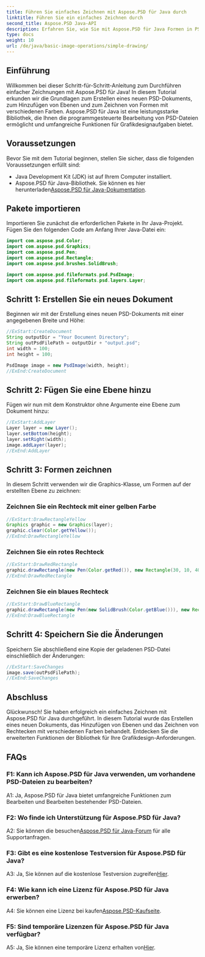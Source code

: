 ```yaml
---
title: Führen Sie einfaches Zeichnen mit Aspose.PSD für Java durch
linktitle: Führen Sie ein einfaches Zeichnen durch
second_title: Aspose.PSD Java-API
description: Erfahren Sie, wie Sie mit Aspose.PSD für Java Formen in PSD-Dateien zeichnen. Diese Schritt-für-Schritt-Anleitung behandelt das Erstellen, Hinzufügen von Ebenen und Zeichnen anhand von Codebeispielen.
type: docs
weight: 10
url: /de/java/basic-image-operations/simple-drawing/
---
```

## Einführung

Willkommen bei dieser Schritt-für-Schritt-Anleitung zum Durchführen einfacher Zeichnungen mit Aspose.PSD für Java! In diesem Tutorial erkunden wir die Grundlagen zum Erstellen eines neuen PSD-Dokuments, zum Hinzufügen von Ebenen und zum Zeichnen von Formen mit verschiedenen Farben. Aspose.PSD für Java ist eine leistungsstarke Bibliothek, die Ihnen die programmgesteuerte Bearbeitung von PSD-Dateien ermöglicht und umfangreiche Funktionen für Grafikdesignaufgaben bietet.

## Voraussetzungen

Bevor Sie mit dem Tutorial beginnen, stellen Sie sicher, dass die folgenden Voraussetzungen erfüllt sind:

- Java Development Kit (JDK) ist auf Ihrem Computer installiert.
-  Aspose.PSD für Java-Bibliothek. Sie können es hier herunterladen[Aspose.PSD für Java-Dokumentation](https://reference.aspose.com/psd/java/).

## Pakete importieren

Importieren Sie zunächst die erforderlichen Pakete in Ihr Java-Projekt. Fügen Sie den folgenden Code am Anfang Ihrer Java-Datei ein:

```java
import com.aspose.psd.Color;
import com.aspose.psd.Graphics;
import com.aspose.psd.Pen;
import com.aspose.psd.Rectangle;
import com.aspose.psd.brushes.SolidBrush;

import com.aspose.psd.fileformats.psd.PsdImage;
import com.aspose.psd.fileformats.psd.layers.Layer;
```

## Schritt 1: Erstellen Sie ein neues Dokument

Beginnen wir mit der Erstellung eines neuen PSD-Dokuments mit einer angegebenen Breite und Höhe:

```java
//ExStart:CreateDocument
String outputDir = "Your Document Directory";
String outPsdFilePath = outputDir + "output.psd";
int width = 100;
int height = 100;

PsdImage image = new PsdImage(width, height);
//ExEnd:CreateDocument
```

## Schritt 2: Fügen Sie eine Ebene hinzu

Fügen wir nun mit dem Konstruktor ohne Argumente eine Ebene zum Dokument hinzu:

```java
//ExStart:AddLayer
Layer layer = new Layer();
layer.setBottom(height);
layer.setRight(width);
image.addLayer(layer);
//ExEnd:AddLayer
```

## Schritt 3: Formen zeichnen

In diesem Schritt verwenden wir die Graphics-Klasse, um Formen auf der erstellten Ebene zu zeichnen:

### Zeichnen Sie ein Rechteck mit einer gelben Farbe

```java
//ExStart:DrawRectangleYellow
Graphics graphic = new Graphics(layer);
graphic.clear(Color.getYellow());
//ExEnd:DrawRectangleYellow
```

### Zeichnen Sie ein rotes Rechteck

```java
//ExStart:DrawRedRectangle
graphic.drawRectangle(new Pen(Color.getRed()), new Rectangle(30, 10, 40, 80));
//ExEnd:DrawRedRectangle
```

### Zeichnen Sie ein blaues Rechteck

```java
//ExStart:DrawBlueRectangle
graphic.drawRectangle(new Pen(new SolidBrush(Color.getBlue())), new Rectangle(10, 30, 80, 40));
//ExEnd:DrawBlueRectangle
```

## Schritt 4: Speichern Sie die Änderungen

Speichern Sie abschließend eine Kopie der geladenen PSD-Datei einschließlich der Änderungen:

```java
//ExStart:SaveChanges
image.save(outPsdFilePath);
//ExEnd:SaveChanges
```

## Abschluss

Glückwunsch! Sie haben erfolgreich ein einfaches Zeichnen mit Aspose.PSD für Java durchgeführt. In diesem Tutorial wurde das Erstellen eines neuen Dokuments, das Hinzufügen von Ebenen und das Zeichnen von Rechtecken mit verschiedenen Farben behandelt. Entdecken Sie die erweiterten Funktionen der Bibliothek für Ihre Grafikdesign-Anforderungen.

## FAQs

### F1: Kann ich Aspose.PSD für Java verwenden, um vorhandene PSD-Dateien zu bearbeiten?

A1: Ja, Aspose.PSD für Java bietet umfangreiche Funktionen zum Bearbeiten und Bearbeiten bestehender PSD-Dateien.

### F2: Wo finde ich Unterstützung für Aspose.PSD für Java?

 A2: Sie können die besuchen[Aspose.PSD für Java-Forum](https://forum.aspose.com/c/psd/34) für alle Supportanfragen.

### F3: Gibt es eine kostenlose Testversion für Aspose.PSD für Java?

 A3: Ja, Sie können auf die kostenlose Testversion zugreifen[Hier](https://releases.aspose.com/).

### F4: Wie kann ich eine Lizenz für Aspose.PSD für Java erwerben?

 A4: Sie können eine Lizenz bei kaufen[Aspose.PSD-Kaufseite](https://purchase.aspose.com/buy).

### F5: Sind temporäre Lizenzen für Aspose.PSD für Java verfügbar?

 A5: Ja, Sie können eine temporäre Lizenz erhalten von[Hier](https://purchase.aspose.com/temporary-license/).